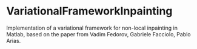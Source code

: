 # VariationalFrameworkInpainting
Implementation of a variational framework for non-local inpainting in Matlab, based on the paper from Vadim Fedorov, Gabriele Facciolo, Pablo Arias.
